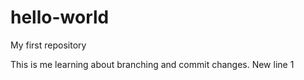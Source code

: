 # hello-world
My first repository

This is me learning about branching and commit changes.
New line
1
